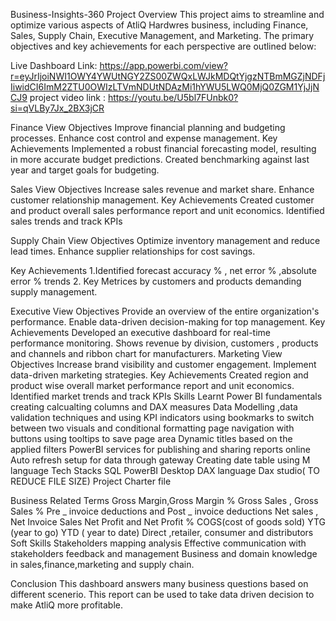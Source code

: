 Business-Insights-360
Project Overview
This project aims to streamline and optimize various aspects of AtliQ Hardwres business, including Finance, Sales, Supply Chain, Executive Management, and Marketing. The primary objectives and key achievements for each perspective are outlined below:

Live Dashboard Link: https://app.powerbi.com/view?r=eyJrIjoiNWI1OWY4YWUtNGY2ZS00ZWQxLWJkMDQtYjgzNTBmMGZjNDFjIiwidCI6ImM2ZTU0OWIzLTVmNDUtNDAzMi1hYWU5LWQ0MjQ0ZGM1YjJjNCJ9
project video link : https://youtu.be/U5bl7FUnbk0?si=qVLBy7Jx_2BX3jCR

Finance View
Objectives
Improve financial planning and budgeting processes.
Enhance cost control and expense management.
Key Achievements
Implemented a robust financial forecasting model, resulting in more accurate budget predictions.
Created benchmarking against last year and target goals for budgeting.

Sales View
Objectives
Increase sales revenue and market share.
Enhance customer relationship management.
Key Achievements
Created customer and product overall sales performance report and unit economics.
Identified sales trends and track KPIs

Supply Chain View
Objectives
Optimize inventory management and reduce lead times.
Enhance supplier relationships for cost savings.

Key Achievements
1.Identified forecast accuracy % , net error % ,absolute error % trends 2. Key Metrices by customers and products demanding supply management.

Executive View
Objectives
Provide an overview of the entire organization's performance.
Enable data-driven decision-making for top management.
Key Achievements
Developed an executive dashboard for real-time performance monitoring.
Shows revenue by division, customers , products and channels and ribbon chart for manufacturers.
Marketing View
Objectives
Increase brand visibility and customer engagement.
Implement data-driven marketing strategies.
Key Achievements
Created region and product wise overall market performance report and unit economics.
Identified market trends and track KPIs
Skills
Learnt Power BI fundamentals
creating calcualting columns and DAX measures
Data Modelling ,data validation techniques and using KPI indicators
using bookmarks to switch between two visuals and conditional formatting
page navigation with buttons
using tooltips to save page area
Dynamic titles based on the applied filters
PowerBI services for publishing and sharing reports online
Auto refresh setup for data through gateway
Creating date table using M language
Tech Stacks
SQL
PowerBI Desktop
DAX language
Dax studio( TO REDUCE FILE SIZE)
Project Charter file

Business Related Terms
Gross Margin,Gross Margin %
Gross Sales , Gross Sales %
Pre _ invoice deductions and Post _ invoice deductions
Net sales , Net Invoice Sales
Net Profit and Net Profit %
COGS(cost of goods sold)
YTG (year to go)
YTD ( year to date)
Direct ,retailer, consumer and distributors
Soft Skills
Stakeholders mapping analysis
Effective communication with stakeholders feedback and management
Business and domain knowledge in sales,finance,marketing and supply chain.

Conclusion
This dashboard answers many business questions based on different scenerio.
This report can be used to take data driven decision to make AtliQ more profitable.
